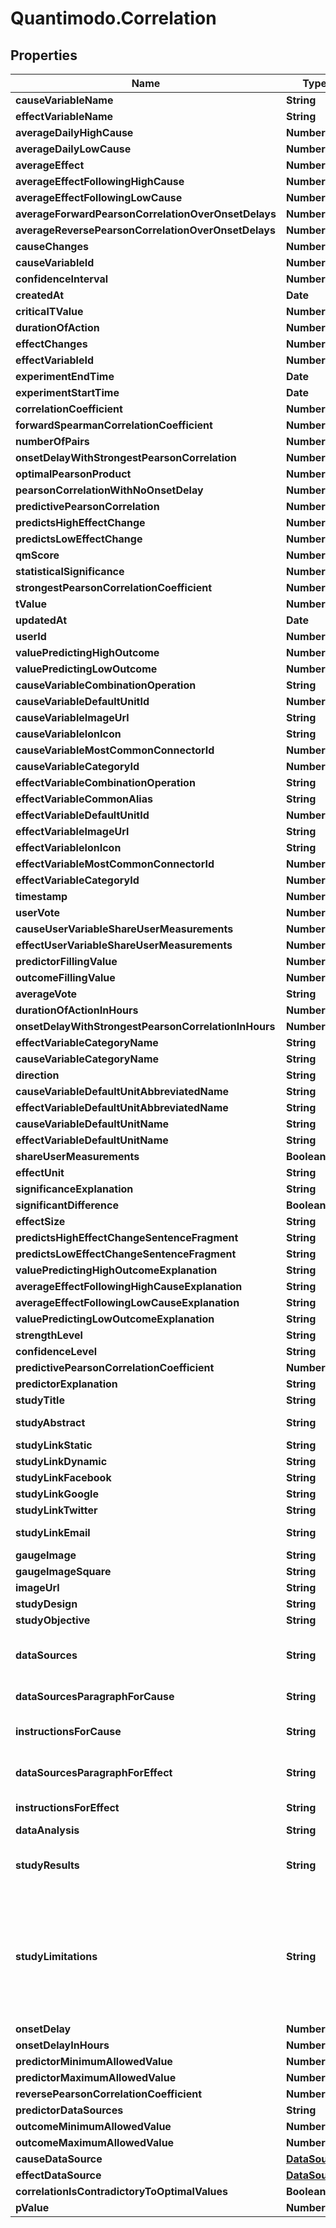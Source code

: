# Quantimodo.Correlation

## Properties
Name | Type | Description | Notes
------------ | ------------- | ------------- | -------------
**causeVariableName** | **String** | Example: Sleep Quality | 
**effectVariableName** | **String** | Example: Overall Mood | 
**averageDailyHighCause** | **Number** | Example: 4.19 | 
**averageDailyLowCause** | **Number** | Example: 1.97 | 
**averageEffect** | **Number** | Example: 3.0791054117396 | 
**averageEffectFollowingHighCause** | **Number** | Example: 3.55 | 
**averageEffectFollowingLowCause** | **Number** | Example: 2.65 | 
**averageForwardPearsonCorrelationOverOnsetDelays** | **Number** | Example: 0.396 | 
**averageReversePearsonCorrelationOverOnsetDelays** | **Number** | Example: 0.453667 | 
**causeChanges** | **Number** | Example: 164 | 
**causeVariableId** | **Number** | Example: 1448 | 
**confidenceInterval** | **Number** | Example: 0.14344467795996 | 
**createdAt** | **Date** | Example: 2016-12-28 20:47:30 | 
**criticalTValue** | **Number** | Example: 1.646 | 
**durationOfAction** | **Number** | Example: 604800 | 
**effectChanges** | **Number** | Example: 193 | 
**effectVariableId** | **Number** | Example: 1398 | 
**experimentEndTime** | **Date** | Example: 2014-07-30 12:50:00 | 
**experimentStartTime** | **Date** | Example: 2012-05-06 21:15:00 | 
**correlationCoefficient** | **Number** | Example: 0.538 | 
**forwardSpearmanCorrelationCoefficient** | **Number** | Example: 0.528359 | 
**numberOfPairs** | **Number** | Example: 298 | 
**onsetDelayWithStrongestPearsonCorrelation** | **Number** | Example: -86400 | 
**optimalPearsonProduct** | **Number** | Example: 0.68582816186982 | 
**pearsonCorrelationWithNoOnsetDelay** | **Number** | Example: 0.477 | 
**predictivePearsonCorrelation** | **Number** | Example: 0.538 | 
**predictsHighEffectChange** | **Number** | Example: 17 | 
**predictsLowEffectChange** | **Number** | Example: -11 | 
**qmScore** | **Number** | Example: 0.528 | 
**statisticalSignificance** | **Number** | Example: 0.9813 | 
**strongestPearsonCorrelationCoefficient** | **Number** | Example: 0.613 | 
**tValue** | **Number** | Example: 9.6986079652717 | 
**updatedAt** | **Date** | Example: 2017-05-06 15:40:38 | 
**userId** | **Number** | Example: 230 | 
**valuePredictingHighOutcome** | **Number** | Example: 4.14 | 
**valuePredictingLowOutcome** | **Number** | Example: 3.03 | 
**causeVariableCombinationOperation** | **String** | Example: MEAN | 
**causeVariableDefaultUnitId** | **Number** | Example: 10 | 
**causeVariableImageUrl** | **String** | Example: https://maxcdn.icons8.com/Color/PNG/96/Household/sleeping_in_bed-96.png | 
**causeVariableIonIcon** | **String** | Example: ion-ios-cloudy-night-outline | 
**causeVariableMostCommonConnectorId** | **Number** | Example: 6 | 
**causeVariableCategoryId** | **Number** | Example: 6 | 
**effectVariableCombinationOperation** | **String** | Example: MEAN | 
**effectVariableCommonAlias** | **String** | Example: Mood_(psychology) | 
**effectVariableDefaultUnitId** | **Number** | Example: 10 | 
**effectVariableImageUrl** | **String** | Example: https://maxcdn.icons8.com/Color/PNG/96/Cinema/theatre_mask-96.png | 
**effectVariableIonIcon** | **String** | Example: ion-happy-outline | 
**effectVariableMostCommonConnectorId** | **Number** | Example: 10 | 
**effectVariableCategoryId** | **Number** | Example: 1 | 
**timestamp** | **Number** | Example: 1494085127 | 
**userVote** | **Number** | Example: 1 | 
**causeUserVariableShareUserMeasurements** | **Number** | Example: 1 | 
**effectUserVariableShareUserMeasurements** | **Number** | Example: 1 | 
**predictorFillingValue** | **Number** | Example: -1 | 
**outcomeFillingValue** | **Number** | Example: -1 | 
**averageVote** | **String** | Example: 0.9855 | 
**durationOfActionInHours** | **Number** | Example: 168 | 
**onsetDelayWithStrongestPearsonCorrelationInHours** | **Number** | Example: -24 | 
**effectVariableCategoryName** | **String** | Example: Emotions | 
**causeVariableCategoryName** | **String** | Example: Sleep | 
**direction** | **String** | Example: higher | 
**causeVariableDefaultUnitAbbreviatedName** | **String** | Example: /5 | 
**effectVariableDefaultUnitAbbreviatedName** | **String** | Example: /5 | 
**causeVariableDefaultUnitName** | **String** | Example: 1 to 5 Rating | 
**effectVariableDefaultUnitName** | **String** | Example: 1 to 5 Rating | 
**shareUserMeasurements** | **Boolean** | Example: 1 | 
**effectUnit** | **String** | Example: /5 | 
**significanceExplanation** | **String** | Example: Using a two-tailed t-test with alpha &#x3D; 0.05, it was determined that the change in Overall Mood is statistically significant at 95% confidence interval.  | 
**significantDifference** | **Boolean** | Example: 1 | 
**effectSize** | **String** | Example: moderately positive | 
**predictsHighEffectChangeSentenceFragment** | **String** | Example: , on average, 17%  | 
**predictsLowEffectChangeSentenceFragment** | **String** | Example: , on average, 11%  | 
**valuePredictingHighOutcomeExplanation** | **String** | Example: Overall Mood, on average, 17% higher after around 4.14/5 Sleep Quality  | 
**averageEffectFollowingHighCauseExplanation** | **String** | Example: Overall Mood is 3.55/5 (15% higher) on average after days with around 4.19/5 Sleep Quality | 
**averageEffectFollowingLowCauseExplanation** | **String** | Example: Overall Mood is 2.65/5 (14% lower) on average after days with around 1.97/5 Sleep Quality | 
**valuePredictingLowOutcomeExplanation** | **String** | Example: Overall Mood, on average, 11% lower after around 3.03/5 Sleep Quality  | 
**strengthLevel** | **String** | Example: moderate | 
**confidenceLevel** | **String** | Example: high | 
**predictivePearsonCorrelationCoefficient** | **Number** | Example: 0.538 | 
**predictorExplanation** | **String** | Example: Sleep Quality Predicts Higher Overall Mood | 
**studyTitle** | **String** | Example: N1 Study: Sleep Quality Predicts Higher Overall Mood | 
**studyAbstract** | **String** | Example: Your data suggests with a high degree of confidence (p&#x3D;0) that Sleep Quality (Sleep) has a moderately positive predictive relationship (R&#x3D;0.538) with Overall Mood  (Emotions).  The highest quartile of Overall Mood  measurements were observed following an average 4.14/5 Sleep Quality.  The lowest quartile of Overall Mood  measurements were observed following an average 3.03/5 Sleep Quality. | 
**studyLinkStatic** | **String** | Example: https://local.quantimo.do/api/v2/study?causeVariableName&#x3D;Sleep%20Quality&amp;effectVariableName&#x3D;Overall%20Mood&amp;userId&#x3D;230 | 
**studyLinkDynamic** | **String** | Example: https://local.quantimo.do/ionic/Modo/www/index.html#/app/study?causeVariableName&#x3D;Sleep%20Quality&amp;effectVariableName&#x3D;Overall%20Mood&amp;userId&#x3D;230 | 
**studyLinkFacebook** | **String** | Example: https://www.facebook.com/sharer/sharer.php?u&#x3D;https%3A%2F%2Flocal.quantimo.do%2Fapi%2Fv2%2Fstudy%3FcauseVariableName%3DSleep%2520Quality%26effectVariableName%3DOverall%2520Mood%26userId%3D230 | 
**studyLinkGoogle** | **String** | Example: https://plus.google.com/share?url&#x3D;https%3A%2F%2Flocal.quantimo.do%2Fapi%2Fv2%2Fstudy%3FcauseVariableName%3DSleep%2520Quality%26effectVariableName%3DOverall%2520Mood%26userId%3D230 | 
**studyLinkTwitter** | **String** | Example: https://twitter.com/home?status&#x3D;Sleep%20Quality%20Predicts%20Higher%20Overall%20Mood%20https%3A%2F%2Flocal.quantimo.do%2Fapi%2Fv2%2Fstudy%3FcauseVariableName%3DSleep%2520Quality%26effectVariableName%3DOverall%2520Mood%26userId%3D230%20%40quantimodo | 
**studyLinkEmail** | **String** | Example: mailto:?subject&#x3D;N1%20Study%3A%20Sleep%20Quality%20Predicts%20Higher%20Overall%20Mood&amp;body&#x3D;Check%20out%20my%20study%20at%20https%3A%2F%2Flocal.quantimo.do%2Fapi%2Fv2%2Fstudy%3FcauseVariableName%3DSleep%2520Quality%26effectVariableName%3DOverall%2520Mood%26userId%3D230%0A%0AHave%20a%20great%20day! | 
**gaugeImage** | **String** | Example: https://s3.amazonaws.com/quantimodo-docs/images/gauge-moderately-positive-relationship.png | 
**gaugeImageSquare** | **String** | Example: https://s3.amazonaws.com/quantimodo-docs/images/gauge-moderately-positive-relationship-200-200.png | 
**imageUrl** | **String** | Example: https://s3-us-west-1.amazonaws.com/qmimages/variable_categories_gauges_logo_background/gauge-moderately-positive-relationship_sleep_emotions_logo_background.png | 
**studyDesign** | **String** | Example: This study is based on data donated by one QuantiModo user. Thus, the study design is consistent with an n&#x3D;1 observational natural experiment.  | 
**studyObjective** | **String** | Example: The objective of this study is to determine the nature of the relationship (if any) between the Sleep Quality and the Overall Mood. Additionally, we attempt to determine the Sleep Quality values most likely to produce optimal Overall Mood values.  | 
**dataSources** | **String** | Example: Sleep Quality data was primarily collected using &lt;a href&#x3D;\&quot;http://www.amazon.com/gp/product/B00A17IAO0/ref&#x3D;as_li_qf_sp_asin_tl?ie&#x3D;UTF8&amp;camp&#x3D;1789&amp;creative&#x3D;9325&amp;creativeASIN&#x3D;B00A17IAO0&amp;linkCode&#x3D;as2&amp;tag&#x3D;quant08-20\&quot;&gt;Up by Jawbone&lt;/a&gt;.  UP by Jawbone is a wristband and app that tracks how you sleep, move and eat and then helps you use that information to feel your best.&lt;br&gt;Overall Mood data was primarily collected using &lt;a href&#x3D;\&quot;https://quantimo.do\&quot;&gt;QuantiModo&lt;/a&gt;.  &lt;a href&#x3D;\&quot;https://quantimo.do\&quot;&gt;QuantiModo&lt;/a&gt; is a Chrome extension, Android app, iOS app, and web app that allows you to easily track mood, symptoms, or any outcome you want to optimize in a fraction of a second.  You can also import your data from over 30 other apps and devices like Fitbit, Rescuetime, Jawbone Up, Withings, Facebook, Github, Google Calendar, Runkeeper, MoodPanda, Slice, Google Fit, and more.  &lt;a href&#x3D;\&quot;https://quantimo.do\&quot;&gt;QuantiModo&lt;/a&gt; then analyzes your data to identify which hidden factors are most likely to be influencing your mood or symptoms and their optimal daily values. | 
**dataSourcesParagraphForCause** | **String** | Example: Sleep Quality data was primarily collected using &lt;a href&#x3D;\&quot;http://www.amazon.com/gp/product/B00A17IAO0/ref&#x3D;as_li_qf_sp_asin_tl?ie&#x3D;UTF8&amp;camp&#x3D;1789&amp;creative&#x3D;9325&amp;creativeASIN&#x3D;B00A17IAO0&amp;linkCode&#x3D;as2&amp;tag&#x3D;quant08-20\&quot;&gt;Up by Jawbone&lt;/a&gt;.  UP by Jawbone is a wristband and app that tracks how you sleep, move and eat and then helps you use that information to feel your best. | 
**instructionsForCause** | **String** | Example: &lt;a href&#x3D;\&quot;http://www.amazon.com/gp/product/B00A17IAO0/ref&#x3D;as_li_qf_sp_asin_tl?ie&#x3D;UTF8&amp;camp&#x3D;1789&amp;creative&#x3D;9325&amp;creativeASIN&#x3D;B00A17IAO0&amp;linkCode&#x3D;as2&amp;tag&#x3D;quant08-20\&quot;&gt;Obtain Up by Jawbone&lt;/a&gt; and use it to record your Sleep Quality. Once you have a &lt;a href&#x3D;\&quot;http://www.amazon.com/gp/product/B00A17IAO0/ref&#x3D;as_li_qf_sp_asin_tl?ie&#x3D;UTF8&amp;camp&#x3D;1789&amp;creative&#x3D;9325&amp;creativeASIN&#x3D;B00A17IAO0&amp;linkCode&#x3D;as2&amp;tag&#x3D;quant08-20\&quot;&gt;Up by Jawbone&lt;/a&gt; account, &lt;a href&#x3D;\&quot;https://app.quantimo.do/ionic/Modo/www/#/app/import\&quot;&gt;connect your  Up by Jawbone account at QuantiModo&lt;/a&gt; to automatically import and analyze your data. | 
**dataSourcesParagraphForEffect** | **String** | Example: Overall Mood data was primarily collected using &lt;a href&#x3D;\&quot;https://quantimo.do\&quot;&gt;QuantiModo&lt;/a&gt;.  &lt;a href&#x3D;\&quot;https://quantimo.do\&quot;&gt;QuantiModo&lt;/a&gt; is a Chrome extension, Android app, iOS app, and web app that allows you to easily track mood, symptoms, or any outcome you want to optimize in a fraction of a second.  You can also import your data from over 30 other apps and devices like Fitbit, Rescuetime, Jawbone Up, Withings, Facebook, Github, Google Calendar, Runkeeper, MoodPanda, Slice, Google Fit, and more.  &lt;a href&#x3D;\&quot;https://quantimo.do\&quot;&gt;QuantiModo&lt;/a&gt; then analyzes your data to identify which hidden factors are most likely to be influencing your mood or symptoms and their optimal daily values. | 
**instructionsForEffect** | **String** | Example: &lt;a href&#x3D;\&quot;https://quantimo.do\&quot;&gt;Obtain QuantiModo&lt;/a&gt; and use it to record your Overall Mood. Once you have a &lt;a href&#x3D;\&quot;https://quantimo.do\&quot;&gt;QuantiModo&lt;/a&gt; account, &lt;a href&#x3D;\&quot;https://app.quantimo.do/ionic/Modo/www/#/app/import\&quot;&gt;connect your  QuantiModo account at QuantiModo&lt;/a&gt; to automatically import and analyze your data. | 
**dataAnalysis** | **String** | Example: It was assumed that 0 hours would pass before a change in Sleep Quality would produce an observable change in Overall Mood.  It was assumed that Sleep Quality could produce an observable change in Overall Mood for as much as 7 days after the stimulus event.   | 
**studyResults** | **String** | Example: This analysis suggests that higher Sleep Quality (Sleep) generally predicts higher Overall Mood (p &#x3D; 0).  Overall Mood is, on average, 17%  higher after around 4.14 Sleep Quality.  After an onset delay of 168 hours, Overall Mood is, on average, 11%  lower than its average over the 168 hours following around 3.03 Sleep Quality.  298 data points were used in this analysis.  The value for Sleep Quality changed 164 times, effectively running 82 separate natural experiments.  The top quartile outcome values are preceded by an average 4.14 /5 of Sleep Quality.  The bottom quartile outcome values are preceded by an average 3.03 /5 of Sleep Quality.  Forward Pearson Correlation Coefficient was 0.538 (p&#x3D;0, 95% CI 0.395 to 0.681 onset delay &#x3D; 0 hours, duration of action &#x3D; 168 hours) .  The Reverse Pearson Correlation Coefficient was 0 (P&#x3D;0, 95% CI -0.143 to 0.143, onset delay &#x3D; -0 hours, duration of action &#x3D; -168 hours). When the Sleep Quality value is closer to 4.14 /5 than 3.03 /5, the Overall Mood value which follows is, on average, 17%  percent higher than its typical value.  When the Sleep Quality value is closer to 3.03 /5 than 4.14 /5, the Overall Mood value which follows is 0% lower than its typical value.  Overall Mood is 3.55/5 (15% higher) on average after days with around 4.19/5 Sleep Quality  Overall Mood is 2.65/5 (14% lower) on average after days with around 1.97/5 Sleep Quality | 
**studyLimitations** | **String** | Example: As with any human experiment, it was impossible to control for all potentially confounding variables.                           Correlation does not necessarily imply correlation.  We can never know for sure if one factor is definitely the cause of an outcome.               However, lack of correlation definitely implies the lack of a causal relationship.  Hence, we can with great              confidence rule out non-existent relationships. For instance, if we discover no relationship between mood             and an antidepressant this information is just as or even more valuable than the discovery that there is a relationship.              &lt;br&gt;             &lt;br&gt;                         We can also take advantage of several characteristics of time series data from many subjects  to infer the likelihood of a causal relationship if we do find a correlational relationship.              The criteria for causation are a group of minimal conditions necessary to provide adequate evidence of a causal relationship between an incidence and a possible consequence.             The list of the criteria is as follows:             &lt;br&gt;             1. Strength (effect size): A small association does not mean that there is not a causal effect, though the larger the association, the more likely that it is causal.             &lt;br&gt;             2. Consistency (reproducibility): Consistent findings observed by different persons in different places with different samples strengthens the likelihood of an effect.             &lt;br&gt;             3. Specificity: Causation is likely if a very specific population at a specific site and disease with no other likely explanation. The more specific an association between a factor and an effect is, the bigger the probability of a causal relationship.             &lt;br&gt;             4. Temporality: The effect has to occur after the cause (and if there is an expected delay between the cause and expected effect, then the effect must occur after that delay).             &lt;br&gt;             5. Biological gradient: Greater exposure should generally lead to greater incidence of the effect. However, in some cases, the mere presence of the factor can trigger the effect. In other cases, an inverse proportion is observed: greater exposure leads to lower incidence.             &lt;br&gt;             6. Plausibility: A plausible mechanism between cause and effect is helpful.             &lt;br&gt;             7. Coherence: Coherence between epidemiological and laboratory findings increases the likelihood of an effect.             &lt;br&gt;             8. Experiment: \&quot;Occasionally it is possible to appeal to experimental evidence\&quot;.             &lt;br&gt;             9. Analogy: The effect of similar factors may be considered.             &lt;br&gt;             &lt;br&gt;                            The confidence in a causal relationship is bolstered by the fact that time-precedence was taken into account in all calculations. Furthermore, in accordance with the law of large numbers (LLN), the predictive power and accuracy of these results will continually grow over time.  298 paired data points were used in this analysis.   Assuming that the relationship is merely coincidental, as the participant independently modifies their Sleep Quality values, the observed strength of the relationship will decline until it is below the threshold of significance.  To it another way, in the case that we do find a spurious correlation, suggesting that banana intake improves mood for instance,             one will likely increase their banana intake.  Due to the fact that this correlation is spurious, it is unlikely             that you will see a continued and persistent corresponding increase in mood.  So over time, the spurious correlation will             naturally dissipate.Furthermore, it will be very enlightening to aggregate this data with the data from other participants  with similar genetic, diseasomic, environmentomic, and demographic profiles. | 
**onsetDelay** | **Number** | Example: 0 | 
**onsetDelayInHours** | **Number** | Example: 0 | 
**predictorMinimumAllowedValue** | **Number** | Example: 30 | 
**predictorMaximumAllowedValue** | **Number** | Example: 200 | 
**reversePearsonCorrelationCoefficient** | **Number** | Example: 0.01377184270977 | 
**predictorDataSources** | **String** | Example: RescueTime | 
**outcomeMinimumAllowedValue** | **Number** | Example: 0.1 | [optional] 
**outcomeMaximumAllowedValue** | **Number** | Example: 23 | [optional] 
**causeDataSource** | [**DataSource**](DataSource.md) |  | [optional] 
**effectDataSource** | [**DataSource**](DataSource.md) |  | [optional] 
**correlationIsContradictoryToOptimalValues** | **Boolean** | Example: false | [optional] 
**pValue** | **Number** | Example: 0.39628900511586 | [optional] 


